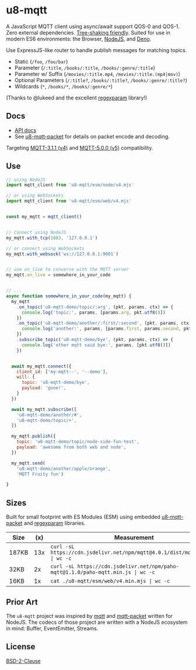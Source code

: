 # u8-mqtt

A JavaScript MQTT client using async/await support QOS-0 and QOS-1.
Zero external dependencies. [Tree-shaking friendly](https://rollupjs.org/guide/en/).
Suited for use in modern ES6 environments: the Browser, [NodeJS](https://nodejs.org/en/), and [Deno](https://deno.land/).

Use ExpressJS-like router to handle publish messages for matching topics.

  * Static (`/foo`, `/foo/bar`)
  * Parameter (`/:title`, `/books/:title`, `/books/:genre/:title`)
  * Parameter w/ Suffix (`/movies/:title.mp4`, `/movies/:title.(mp4|mov)`)
  * Optional Parameters (`/:title?`, `/books/:title?`, `/books/:genre/:title?`)
  * Wildcards (`*`, `/books/*`, `/books/:genre/*`)

 (Thanks to @lukeed and the excellent [regexparam][] library!)


 [u8-mqtt-packet]: https://github.com/shanewholloway/js-u8-mqtt-packet
 [regexparam]: https://github.com/lukeed/regexparam#readme 


## Docs

- [API docs](./docs/api.md)
- See [u8-mqtt-packet][] for details on packet encode and decoding.


Targeting [MQTT-3.1.1 (v4)][spec-3.1.1] and [MQTT-5.0.0 (v5)][spec-5.0.0] compatibility.

 [spec-5.0.0]: https://docs.oasis-open.org/mqtt/mqtt/v5.0/os/mqtt-v5.0-os.html
 [spec-3.1.1]: http://docs.oasis-open.org/mqtt/mqtt/v3.1.1/os/mqtt-v3.1.1-os.html


## Use

```javascript
// using NodeJS
import mqtt_client from 'u8-mqtt/esm/node/v4.mjs'

// or using WebSockets
import mqtt_client from 'u8-mqtt/esm/web/v4.mjs'


const my_mqtt = mqtt_client()


// Connect using NodeJS
my_mqtt.with_tcp(1883, '127.0.0.1')

// or connect using WebSockets
my_mqtt.with_websock('ws://127.0.0.1:9001')


// use on_live to converse with the MQTT server
my_mqtt.on_live = somewhere_in_your_code


// ...
async function somewhere_in_your_code(my_mqtt) {
  my_mqtt
    .on_topic('u8-mqtt-demo/topic/:arg', (pkt, params, ctx) => {
      console.log('topic:', params, [params.arg, pkt.utf8()])
    })
    .on_topic('u8-mqtt-demo/another/:first/:second', (pkt, params, ctx) => {
      console.log('another:', params, [params.first, params.second, pkt.utf8()])
    })
    .subscribe_topic('u8-mqtt-demo/bye', (pkt, params, ctx) => {
      console.log('other mqtt said bye:', params, [pkt.utf8()])
    })


  await my_mqtt.connect({
    client_id: ['my-mqtt--', '--demo'],
    will: {
      topic: 'u8-mqtt-demo/bye',
      payload: 'gone!',
    }
  })

  await my_mqtt.subscribe([
    'u8-mqtt-demo/another/#',
    'u8-mqtt-demo/topic/+',
  ])

  my_mqtt.publish({
    topic: 'u8-mqtt-demo/topic/node-side-fun-test',
    payload: 'awesome from both web and node',
  })

  my_mqtt.send(
    'u8-mqtt-demo/another/apple/orange',
    'MQTT Fruity fun')

}
```

## Sizes

Built for small footprint with ES Modules (ESM) using embedded [u8-mqtt-packet][] and [regexparam][] libraries.

| Size  | (x) | Measurement
|-------|-----|------------
| 187KB | 13x | `curl -sL https://cdn.jsdelivr.net/npm/mqtt@4.0.1/dist/mqtt.min.js  \| wc -c`
|  32KB |  2x | `curl -sL https://cdn.jsdelivr.net/npm/paho-mqtt@1.1.0/paho-mqtt.min.js \| wc -c`
|  16KB |  1x | `cat ./u8-mqtt/esm/web/v4.min.mjs \| wc -c`


## Prior Art

The `u8-mqtt` project was inspired by [mqtt](https://github.com/mqttjs/MQTT.js#readme) and [mqtt-packet](https://github.com/mqttjs/mqtt-packet) written for NodeJS. The codecs of those project are written with a NodeJS ecosystem in mind: Buffer, EventEmitter, Streams.


## License

[BSD-2-Clause](LICENSE)

